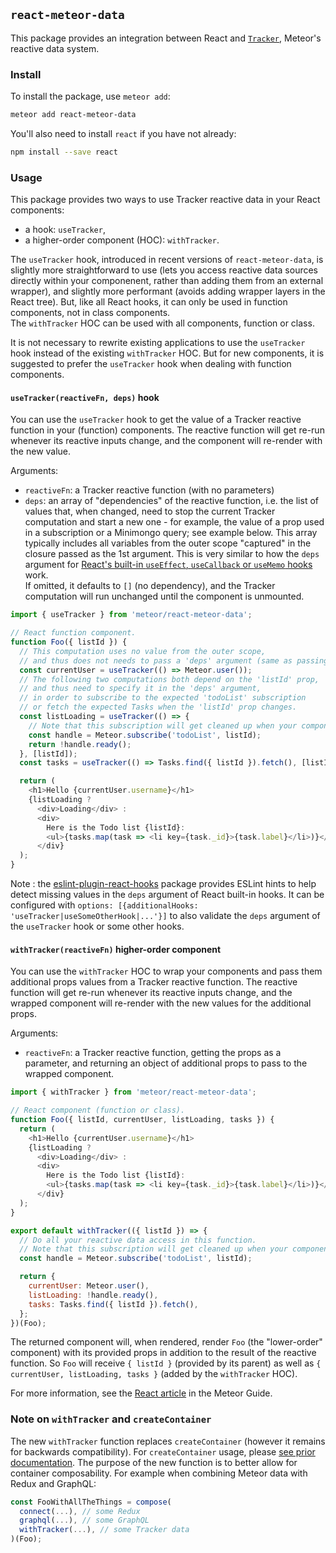 ## `react-meteor-data`

This package provides an integration between React and [`Tracker`](https://atmospherejs.com/meteor/tracker), Meteor's reactive data system.

### Install

To install the package, use `meteor add`:

```bash
meteor add react-meteor-data
```

You'll also need to install `react` if you have not already:

```bash
npm install --save react
```

### Usage

This package provides two ways to use Tracker reactive data in your React components:
- a hook: `useTracker`,
- a higher-order component (HOC): `withTracker`.

The `useTracker` hook, introduced in recent versions of `react-meteor-data`, is slightly more straightforward to use (lets you access reactive data sources directly within your componenent, rather than adding them from an external wrapper), and slightly more performant (avoids adding wrapper layers in the React tree). But, like all React hooks, it can only be used in function components, not in class components.  
The `withTracker` HOC can be used with all components, function or class.

It is not necessary to rewrite existing applications to use the `useTracker` hook instead of the existing `withTracker` HOC. But for new components, it is suggested to prefer the `useTracker` hook when dealing with function components.

#### `useTracker(reactiveFn, deps)` hook

You can use the `useTracker` hook to get the value of a Tracker reactive function in your (function) components. The reactive function will get re-run whenever its reactive inputs change, and the component will re-render with the new value.

Arguments:
- `reactiveFn`: a Tracker reactive function (with no parameters)
- `deps`: an array of "dependencies" of the reactive function, i.e. the list of values that, when changed, need to stop the current Tracker computation and start a new one - for example, the value of a prop used in a subscription or a Minimongo query; see example below. This array typically includes all variables from the outer scope "captured" in the closure passed as the 1st argument. This is very similar to how the `deps` argument for [React's built-in `useEffect`, `useCallback` or `useMemo` hooks](https://reactjs.org/docs/hooks-reference.html) work.  
If omitted, it defaults to `[]` (no dependency), and the Tracker computation will run unchanged until the component is unmounted.

```js
import { useTracker } from 'meteor/react-meteor-data';

// React function component.
function Foo({ listId }) {
  // This computation uses no value from the outer scope,
  // and thus does not needs to pass a 'deps' argument (same as passing []).
  const currentUser = useTracker(() => Meteor.user());
  // The following two computations both depend on the 'listId' prop,
  // and thus need to specify it in the 'deps' argument,
  // in order to subscribe to the expected 'todoList' subscription
  // or fetch the expected Tasks when the 'listId' prop changes.
  const listLoading = useTracker(() => {
    // Note that this subscription will get cleaned up when your component is unmounted.
    const handle = Meteor.subscribe('todoList', listId);
    return !handle.ready();
  }, [listId]);
  const tasks = useTracker(() => Tasks.find({ listId }).fetch(), [listId]);

  return (
    <h1>Hello {currentUser.username}</h1>
    {listLoading ?
      <div>Loading</div> :
      <div>
        Here is the Todo list {listId}:
        <ul>{tasks.map(task => <li key={task._id}>{task.label}</li>)}</ul>
      </div}
  );
}
```

Note : the [eslint-plugin-react-hooks](https://www.npmjs.com/package/eslint-plugin-react-hooks) package provides ESLint hints to help detect missing values in the `deps` argument of React built-in hooks. It can be configured with `options: [{additionalHooks: 'useTracker|useSomeOtherHook|...'}]` to also validate the `deps` argument of the `useTracker` hook or some other hooks.

#### `withTracker(reactiveFn)` higher-order component

You can use the `withTracker` HOC to wrap your components and pass them additional props values from a Tracker reactive function. The reactive function will get re-run whenever its reactive inputs change, and the wrapped component will re-render with the new values for the additional props.

Arguments:
- `reactiveFn`: a Tracker reactive function, getting the props as a parameter, and returning an object of additional props to pass to the wrapped component.

```js
import { withTracker } from 'meteor/react-meteor-data';

// React component (function or class).
function Foo({ listId, currentUser, listLoading, tasks }) {
  return (
    <h1>Hello {currentUser.username}</h1>
    {listLoading ?
      <div>Loading</div> :
      <div>
        Here is the Todo list {listId}:
        <ul>{tasks.map(task => <li key={task._id}>{task.label}</li>)}</ul>
      </div}
  );
}

export default withTracker(({ listId }) => {
  // Do all your reactive data access in this function.
  // Note that this subscription will get cleaned up when your component is unmounted
  const handle = Meteor.subscribe('todoList', listId);

  return {
    currentUser: Meteor.user(),
    listLoading: !handle.ready(),
    tasks: Tasks.find({ listId }).fetch(),
  };
})(Foo);
```

The returned component will, when rendered, render `Foo` (the "lower-order" component) with its provided props in addition to the result of the reactive function. So `Foo` will receive `{ listId }` (provided by its parent) as well as `{ currentUser, listLoading, tasks }` (added by the `withTracker` HOC).

For more information, see the [React article](http://guide.meteor.com/react.html) in the Meteor Guide.

### Note on `withTracker` and `createContainer`

The new `withTracker` function replaces `createContainer` (however it remains for backwards compatibility). For `createContainer` usage, please [see prior documentation](https://github.com/meteor/react-packages/blob/ac251a6d6c2d0ddc22daad36a7484ef04b11862e/packages/react-meteor-data/README.md). The purpose of the new function is to better allow for container composability. For example when combining Meteor data with Redux and GraphQL: 

```js
const FooWithAllTheThings = compose(
  connect(...), // some Redux
  graphql(...), // some GraphQL
  withTracker(...), // some Tracker data
)(Foo);
```
